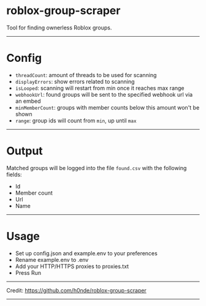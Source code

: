 # roblox-group-scraper
Tool for finding ownerless Roblox groups.

---

# Config
- `threadCount`: amount of threads to be used for scanning
- `displayErrors`: show errors related to scanning
- `isLooped`: scanning will restart from min once it reaches max range
- `webhookUrl`: found groups will be sent to the specified webhook url via an embed
- `minMemberCount`: groups with member counts below this amount won't be shown
- `range`: group ids will count from `min`, up until `max`

---

# Output
Matched groups will be logged into the file `found.csv` with the following fields:
- Id
- Member count
- Url
- Name

---

# Usage
- Set up config.json and example.env to your preferences
- Rename example.env to .env
- Add your HTTP/HTTPS proxies to proxies.txt
- Press Run

---

Credit: https://github.com/h0nde/roblox-group-scraper

---